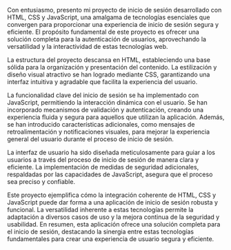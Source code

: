 Con entusiasmo, presento mi proyecto de inicio de sesión desarrollado con HTML, CSS y JavaScript, una amalgama de tecnologías esenciales que convergen para proporcionar una experiencia de inicio de sesión segura y eficiente. El propósito fundamental de este proyecto es ofrecer una solución completa para la autenticación de usuarios, aprovechando la versatilidad y la interactividad de estas tecnologías web.

La estructura del proyecto descansa en HTML, estableciendo una base sólida para la organización y presentación del contenido. La estilización y diseño visual atractivo se han logrado mediante CSS, garantizando una interfaz intuitiva y agradable que facilita la experiencia del usuario.

La funcionalidad clave del inicio de sesión se ha implementado con JavaScript, permitiendo la interacción dinámica con el usuario. Se han incorporado mecanismos de validación y autenticación, creando una experiencia fluida y segura para aquellos que utilizan la aplicación. Además, se han introducido características adicionales, como mensajes de retroalimentación y notificaciones visuales, para mejorar la experiencia general del usuario durante el proceso de inicio de sesión.

La interfaz de usuario ha sido diseñada meticulosamente para guiar a los usuarios a través del proceso de inicio de sesión de manera clara y eficiente. La implementación de medidas de seguridad adicionales, respaldadas por las capacidades de JavaScript, asegura que el proceso sea preciso y confiable.

Este proyecto ejemplifica cómo la integración coherente de HTML, CSS y JavaScript puede dar forma a una aplicación de inicio de sesión robusta y funcional. La versatilidad inherente a estas tecnologías permite la adaptación a diversos casos de uso y la mejora continua de la seguridad y usabilidad. En resumen, esta aplicación ofrece una solución completa para el inicio de sesión, destacando la sinergia entre estas tecnologías fundamentales para crear una experiencia de usuario segura y eficiente.
